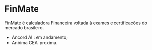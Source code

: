 # FinMate
FinMate é calculadora Financeira voltada à exames e certificações do mercado brasileiro.
* Ancord AI : em andamento;
* Anbima CEA: proxima.
